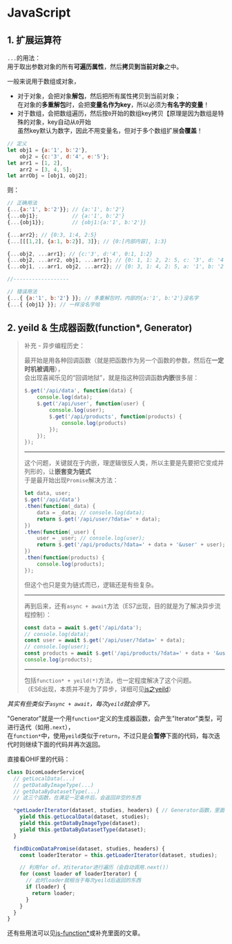 # JavaScript

## 1. 扩展运算符

`...`的用法：  
用于取出参数对象的所有**可遍历属性**，然后**拷贝到当前对象**之中。

一般来说用于数组或对象，  

* 对于对象，会把对象**解包**，然后把所有属性拷贝到当前对象；  
  在对象的**多重解包**时，会把**变量名作为key**，所以必须为**有名字的变量**！
* 对于数组，会把数组遍历，然后按`0`开始的数组key拷贝【原理是因为数组是特殊的对象，key自动从`0`开始  
  虽然key默认为数字，因此不用变量名，但对于多个数组扩展**会覆盖**！

```js
// 定义
let obj1 = {a:'1', b:'2'},
    obj2 = {c:'3', d:'4', e:'5'};
let arr1 = [1, 2],
    arr2 = [3, 4, 5];
let arrObj = [obj1, obj2];
```

则：

```js
// 正确用法
{...{a:'1', b:'2'}}; // {a:'1', b:'2'}
{...obj1};           // {a:'1', b:'2'}
{...{obj1}};         // {obj1:{a:'1', b:'2'}}

{...arr2}; // {0:3, 1:4, 2:5}
{...[[[1,2], {a:1, b:2}], 3]}; // {0:[内部内容], 1:3}

{...obj2, ...arr1}; // {c:'3', d:'4', 0:1, 1:2}
{...obj2, ...arr2, obj1, ...arr1}; // {0: 1, 1: 2, 2: 5, c: '3', d: '4', obj1: {…}}
{...obj1, ...arr1, obj2, ...arr2}; // {0: 3, 1: 4, 2: 5, a: '1', b: '2', obj2: {…}}

//------------------

// 错误用法
{...{ {a:'1', b:'2'} }}; // 多重解包时，内部的{a:'1', b:'2'}没名字
{...{ {obj1} }}; // 一样没名字哈
```

## 2. yeild & 生成器函数(function*, Generator)

> 补充 - 异步编程历史：
>
> 最开始是用各种回调函数（就是把函数作为另一个函数的参数，然后在**一定时机被调用**），  
> 会出现喜闻乐见的“回调地狱”，就是指这种回调函数**内嵌**很多层：
>
> ```js
> $.get('/api/data', function(data) {
>     console.log(data);
>     $.get('/api/user', function(user) {
>         console.log(user);
>         $.get('/api/products', function(products) {
>             console.log(products)
>         });
>     });
> });
> ```
>
> ---
>
> 这个问题，关键就在于内嵌，理逻辑很反人类，所以主要是先要把它变成并列形的，让**嵌套变为链式**  
> 于是最开始出现`Promise`解决方法：
>
> ```js
> let data, user;
> $.get('/api/data')
> .then(function(_data) {
>     data = _data; // console.log(data);
>     return $.get('/api/user/?data=' + data);
> })
> .then(function(_user) {
>     user = _user; // console.log(user);
>     return $.get('/api/products/?data=' + data + '&user' + user);
> })
> .then(function(products) {
>     console.log(products);
> });
> ```
>
> 但这个也只是变为链式而已，逻辑还是有些复杂。
>
> ---
>
> 再到后来，还有`async + await`方法（ES7出现，目的就是为了解决异步流程控制）：
>
> ```js
> const data = await $.get('/api/data');
> // console.log(data);
> const user = await $.get('/api/user/?data=' + data);
> // console.log(user);
> const products = await $.get('/api/products/?data=' + data + '&user=' + user);
> console.log(products);
> ```
>
> ---
>
> 包括`function* + yeild(*)`方法，也一定程度解决了这个问题。  
> （ES6出现，本质并不是为了异步，详细可见[js之yeild](https://article.itxueyuan.com/LbKwn)）

*其实有些类似于`async + await`，每次`yeild`就会停下。*

"Generator"就是一个用`function*`定义的生成器函数，会产生"Iterator"类型，可进行迭代（如用`.next`），  
在`function*`中，使用`yeild`类似于`return`，不过只是会**暂停**下面的代码，每次迭代时则继续下面的代码并再次返回。

直接看OHIF里的代码：

```js
class DicomLoaderService{
  // getLocalData(...)
  // getDataByImageType(...)
  // getDataByDatasetType(...)
  // 这三个函数，在满足一定条件后，会返回非空的东西

  *getLoaderIterator(dataset, studies, headers) { // Generator函数，里面搭配yeild，实现遍历(用for of，或for + .next()）的时候可以中途返回。
    yield this.getLocalData(dataset, studies);
    yield this.getDataByImageType(dataset);
    yield this.getDataByDatasetType(dataset);
  }

  findDicomDataPromise(dataset, studies, headers) {
    const loaderIterator = this.getLoaderIterator(dataset, studies);

    // 利用for of，对iterator进行遍历（会自动调用.next()）
    for (const loader of loaderIterator) {
      // 此时loader就相当于每次yeild后返回的东西
      if (loader) {
        return loader;
      }
    }
  }
}
```

还有些用法可以见[js-function*](https://zhuanlan.zhihu.com/p/387328357)或补充里面的文章。
